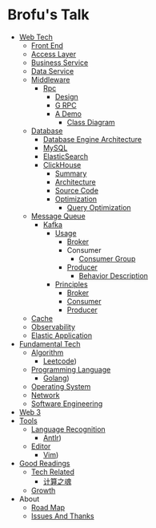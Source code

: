 # Brofu's Talk

- [Web Tech](01-web_tech/readme.md)
  - [Front End](01-web_tech/10-front_end/readme.md)
  - [Access Layer](01-web_tech/20-access_layer/readme.md)
  - [Business Service](01-web_tech/30-business_service/readme.md)
  - [Data Service](01-web_tech/40-data_service/readme.md)
  - [Middleware](01-web_tech/50-middleware/readme.md)
    - [Rpc](01-web_tech/50-middleware/10-rpc/readme.md)
      - [Design](01-web_tech/50-middleware/10-rpc/01-design/readme.md)
      - [G RPC](01-web_tech/50-middleware/10-rpc/02-gRPC/readme.md)
      - [A Demo](01-web_tech/50-middleware/10-rpc/03-a_demo/readme.md)
        * [Class Diagram](01-web_tech/50-middleware/10-rpc/03-a_demo/class_diagram.md)
  - [Database](01-web_tech/60-database/README.md)
    - [Database Engine Architecture](01-web_tech/60-database/00-database_engine_architecture/readme.md)
    - [MySQL](01-web_tech/60-database/10-MySQL/readme.md)
    - [ElasticSearch](01-web_tech/60-database/20-ElasticSearch/readme.md)
    - [ClickHouse](01-web_tech/60-database/40-ClickHouse/readme.md)
      - [Summary](01-web_tech/60-database/40-ClickHouse/01-Summary/readme.md)
      - [Architecture](01-web_tech/60-database/40-ClickHouse/02-Architecture/readme.md)
      - [Source Code](01-web_tech/60-database/40-ClickHouse/03-SourceCode/readme.md)
      - [Optimization](01-web_tech/60-database/40-ClickHouse/04-Optimization/readme.md)
        - [Query Optimization](01-web_tech/60-database/40-ClickHouse/04-Optimization/04-query_optimization/readme.md)
  - [Message Queue](01-web_tech/61-message_queue/readme.md)
    - [Kafka](01-web_tech/61-message_queue/10-kafka/readme.md)
      - [Usage](01-web_tech/61-message_queue/10-kafka/10-usage/readme.md)
        - [Broker](01-web_tech/61-message_queue/10-kafka/10-usage/01-broker/readme.md)
        - Consumer
          * [Consumer Group](01-web_tech/61-message_queue/10-kafka/10-usage/02-consumer/02-consumer_group.md)
        - [Producer](01-web_tech/61-message_queue/10-kafka/10-usage/03-producer/readme.md)
          * [Behavior Description](01-web_tech/61-message_queue/10-kafka/10-usage/03-producer/01-behavior_description.md)
      - [Principles](01-web_tech/61-message_queue/10-kafka/20-principles/readme.md)
        - [Broker](01-web_tech/61-message_queue/10-kafka/20-principles/02-broker/readme.md)
        - [Consumer](01-web_tech/61-message_queue/10-kafka/20-principles/03-consumer/readme.md)
        - [Producer](01-web_tech/61-message_queue/10-kafka/20-principles/03-producer/readme.md)
  - [Cache](01-web_tech/62-cache/readme.md)
  - [Observability](01-web_tech/70-observability/readme.md)
  - [Elastic Application](01-web_tech/80-elastic_application/readme.md)
- [Fundamental Tech](02-fundamental_tech/readme.md)
  - [Algorithm](02-fundamental_tech/01-algorithm/readme.md)
    - [Leetcode](https://brofu.github.io/notes-leetcode))
  - [Programming Language](02-fundamental_tech/02-programming_language/readme.md)
    * [Golang](https://brofu.github.io/notes-golang))
  - [Operating System](02-fundamental_tech/03-operating_system/readme.md)
  - [Network](02-fundamental_tech/04-network/readme.md)
  - [Software Engineering](02-fundamental_tech/05-software_engineering/readme.md)
- [Web 3](03-web3/readme.md)
- [Tools](031-tools/readme.md)
  - [Language Recognition](031-tools/01-language_recognition/readme.md)
    * [Antlr](https://brofu.github.io/notes-antlr))
  - [Editor](031-tools/02-editor/readme.md)
    * [Vim](https://brofu.github.io/notes-vim))
- [Good Readings](041-good_readings/readme.md)
  - [Tech Related](041-good_readings/02-tech_related/readme.md)
    * [计算之魂](041-good_readings/02-tech_related/01-计算之魂.md)
  * [Growth](041-good_readings/growth.md)
- About
  * [Road Map](091-about/01-road_map.md)
  * [Issues And Thanks](091-about/02-issues_and_thanks.md)
